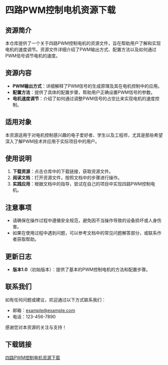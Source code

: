 # 四路PWM控制电机资源下载

## 资源简介

本仓库提供了一个关于四路PWM控制电机的资源文件，旨在帮助用户了解和实现电机的速度调节。资源文件详细介绍了PWM输出方式、配置方法以及如何通过PWM信号调节电机的速度。

## 资源内容

- **PWM输出方式**：详细解释了PWM信号的生成原理及其在电机控制中的应用。
- **配置方法**：提供了具体的配置步骤，帮助用户正确设置PWM信号的参数。
- **电机速度调节**：介绍了如何通过调整PWM信号的占空比来实现电机的速度控制。

## 适用对象

本资源适用于对电机控制感兴趣的电子爱好者、学生以及工程师，尤其是那些希望深入了解PWM技术并应用于实际项目中的用户。

## 使用说明

1. **下载资源**：点击仓库中的下载链接，获取资源文件。
2. **阅读文档**：打开资源文件，按照文档中的步骤进行操作。
3. **实践应用**：根据文档中的指导，尝试在自己的项目中实现四路PWM控制电机。

## 注意事项

- 请确保在操作过程中遵循安全规范，避免因不当操作导致的设备损坏或人身伤害。
- 如果在使用过程中遇到问题，可以参考文档中的常见问题解答部分，或联系作者获取帮助。

## 更新日志

- **版本1.0**（初始版本）：提供了基本的PWM控制电机的方法和配置步骤。

## 联系我们

如有任何问题或建议，欢迎通过以下方式联系我们：

- 邮箱：example@example.com
- 电话：123-456-7890

感谢您对本资源的关注与支持！

## 下载链接

[四路PWM控制电机资源下载](https://pan.quark.cn/s/8fa17f89e385)